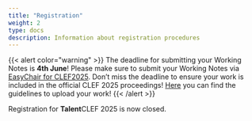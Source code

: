 ```yaml
---
title: "Registration"
weight: 2
type: docs
description: Information about registration procedures
---
```


{{< alert color="warning" >}}<i class="fas fa-exclamation-triangle"></i> The deadline for submitting your Working Notes is **4th June**! Please make sure to submit your Working Notes via [EasyChair for CLEF2025](https://easychair.org/my/conference?conf=clef2025). Don’t miss the deadline to ensure your work is included in the official CLEF 2025 proceedings! [Here](https://drive.google.com/file/d/1C-n8-F6GmKIlP1Ng1I-xAlJjbkJ__0lV/view?usp=drive_link) you can find the guidelines to upload your work!
{{< /alert >}}

Registration for <strong>Talent</strong>CLEF 2025 is now closed.
